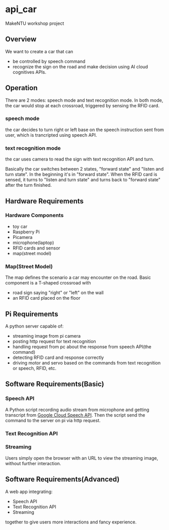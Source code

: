 # api_car
MakeNTU workshop project

## Overview
We want to create a car that can
- be controlled by speech command
- recognize the sign on the road and make decision
using AI cloud cognitives APIs.

## Operation
There are 2 modes: speech mode and text recognition mode. In both mode, the car would stop at each crossroad, triggered by sensing the RFID card.

### speech mode
the car decides to turn right or left base on the speech instruction sent from user, which is trancripted using speech API.

### text recognition mode
the car uses camera to read the sign with text recognition API and turn.

 Basically the car switches between 2 states, "forward state" and "listen and turn state". In the beginning it's in "forward state". When the RFID card is sensed, it turns to "listen and turn state" and turns back to "forward state" after the turn finished.

## Hardware Requirements
### Hardware Components
- toy car
- Raspberry Pi
- Picamera
- microphone(laptop)
- RFID cards and sensor
- map(street model)

### Map(Street Model)
The map defines the scenario a car may encounter on the road. Basic component is a T-shaped crossroad with
- road sign saying "right" or "left" on the wall
- an RFID card placed on the floor

## Pi Requirements
A python server capable of:
- streaming image from pi camera
- posting http request for text recognition
- handling request from pc about the response from speech API(the command)
- detecting RFID card and response correctly
- driving motor and servo based on the commands from text recognition or speech, RFID, etc.

## Software Requirements(Basic)
### Speech API
A Python script recording audio stream from microphone and getting transcript from [Google Cloud Speech API](https://cloud.google.com/speech/). Then the script send the command to the server on pi via http request.

### Text Recognition API
### Streaming
Users simply open the browser with an URL to view the streaming image, without further interaction.

## Software Requirements(Advanced)
A web app integrating:
- Speech API
- Text Recognition API
- Streaming

together to give users more interactions and fancy experience.



